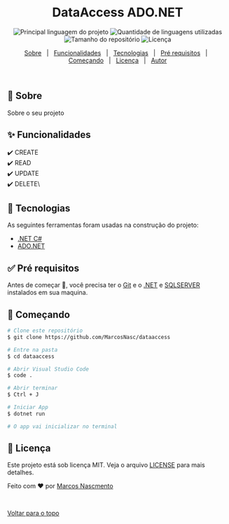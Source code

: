 <div align="center" id="top"> 
  <!-- <img src="./.github/app.gif" alt="DataAccess" /> -->

&#xa0;

  <!-- <a href="https://dataaccess.netlify.com">Demo</a> -->
</div>

<h1 align="center">DataAccess ADO.NET</h1>

<p align="center">
  <img alt="Principal linguagem do projeto" src="https://img.shields.io/github/languages/top/MarcosNasc/dataaccess?color=56BEB8">

  <img alt="Quantidade de linguagens utilizadas" src="https://img.shields.io/github/languages/count/MarcosNasc/dataaccess?color=56BEB8">

  <img alt="Tamanho do repositório" src="https://img.shields.io/github/repo-size/MarcosNasc/dataaccess?color=56BEB8">

  <img alt="Licença" src="https://img.shields.io/github/license/MarcosNasc/dataaccess?color=56BEB8">

  <!-- <img alt="Github issues" src="https://img.shields.io/github/issues/MarcosNasc/dataaccess?color=56BEB8" /> -->

  <!-- <img alt="Github forks" src="https://img.shields.io/github/forks/MarcosNasc/dataaccess?color=56BEB8" /> -->

  <!-- <img alt="Github stars" src="https://img.shields.io/github/stars/MarcosNasc/dataaccess?color=56BEB8" /> -->
</p>

<!-- Status -->

<!-- <h4 align="center">
	🚧  DataAccess 🚀 Em construção...  🚧
</h4>

<hr> -->

<p align="center">
  <a href="#dart-sobre">Sobre</a> &#xa0; | &#xa0; 
  <a href="#sparkles-funcionalidades">Funcionalidades</a> &#xa0; | &#xa0;
  <a href="#rocket-tecnologias">Tecnologias</a> &#xa0; | &#xa0;
  <a href="#white_check_mark-pré-requesitos">Pré requisitos</a> &#xa0; | &#xa0;
  <a href="#checkered_flag-começando">Começando</a> &#xa0; | &#xa0;
  <a href="#memo-licença">Licença</a> &#xa0; | &#xa0;
  <a href="https://github.com/MarcosNasc" target="_blank">Autor</a>
</p>

<br>

## :dart: Sobre

Sobre o seu projeto

## :sparkles: Funcionalidades

:heavy_check_mark: CREATE\
:heavy_check_mark: READ\
:heavy_check_mark: UPDATE\
:heavy_check_mark: DELETE\

## :rocket: Tecnologias

As seguintes ferramentas foram usadas na construção do projeto:

- [.NET C#](https://docs.microsoft.com/pt-br/dotnet/csharp/tour-of-csharp/)
- [ADO.NET](https://docs.microsoft.com/pt-br/dotnet/framework/data/adonet/)

## :white_check_mark: Pré requisitos

Antes de começar :checkered_flag:, você precisa ter o [Git](https://git-scm.com) e o [.NET](https://dotnet.microsoft.com/en-us/download) e [SQLSERVER](https://docs.microsoft.com/pt-br/dotnet/framework/data/adonet/) instalados em sua maquina.

## :checkered_flag: Começando

```bash
# Clone este repositório
$ git clone https://github.com/MarcosNasc/dataaccess

# Entre na pasta
$ cd dataaccess

# Abrir Visual Studio Code
$ code .

# Abrir terminar
$ Ctrl + J

# Iniciar App
$ dotnet run

# O app vai inicializar no terminal
```

## :memo: Licença

Este projeto está sob licença MIT. Veja o arquivo [LICENSE](LICENSE.md) para mais detalhes.

Feito com :heart: por <a href="https://github.com/MarcosNasc" target="_blank">Marcos Nascmento</a>

&#xa0;

<a href="#top">Voltar para o topo</a>
